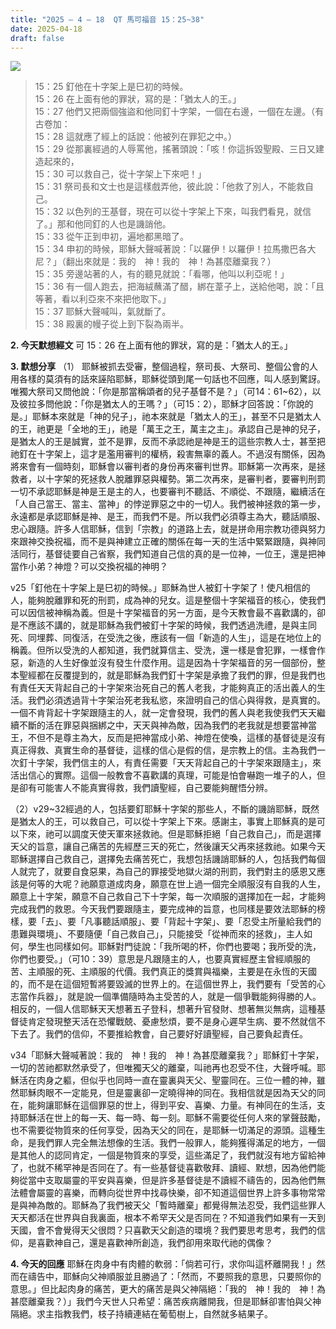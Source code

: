 ```yaml
---
title: "2025 – 4 – 18  QT 馬可福音 15：25~38"
date: 2025-04-18
draft: false
---
```


![](/images/qt.jpg)

> 15：25 釘他在十字架上是巳初的時候。  
> 15：26 在上面有他的罪狀，寫的是：「猶太人的王。」  
> 15：27 他們又把兩個強盜和他同釘十字架，一個在右邊，一個在左邊。（有古卷加：  
> 15：28 這就應了經上的話說：他被列在罪犯之中。）  
> 15：29 從那裏經過的人辱罵他，搖著頭說：「咳！你這拆毀聖殿、三日又建造起來的，  
> 15：30 可以救自己，從十字架上下來吧！」  
> 15：31 祭司長和文士也是這樣戲弄他，彼此說：「他救了別人，不能救自己。  
> 15：32 以色列的王基督，現在可以從十字架上下來，叫我們看見，就信了。」那和他同釘的人也是譏誚他。  
> 15：33 從午正到申初，遍地都黑暗了。  
> 15：34 申初的時候，耶穌大聲喊著說：「以羅伊！以羅伊！拉馬撒巴各大尼？」（翻出來就是：我的　神！我的　神！為甚麼離棄我？）  
> 15：35 旁邊站著的人，有的聽見就說：「看哪，他叫以利亞呢！」  
> 15：36 有一個人跑去，把海絨蘸滿了醋，綁在葦子上，送給他喝，說：「且等著，看以利亞來不來把他取下。」  
> 15：37 耶穌大聲喊叫，氣就斷了。  
> 15：38 殿裏的幔子從上到下裂為兩半。  

**2. 今天默想經文**
可 15：26 在上面有他的罪狀，寫的是：「猶太人的王。」

**3. 默想分享**
（1） 耶穌被抓去受審，整個過程，祭司長、大祭司、整個公會的人用各樣的莫須有的話來誣陷耶穌，耶穌從頭到尾一句話也不回應，叫人感到驚訝。唯獨大祭司又問他說：「你是那當稱頌者的兒子基督不是？」（可14：61\~62），以及彼拉多問他說：「你是猶太人的王嗎？」（可15：2），耶穌才回答說：「你說的是。」耶穌本來就是「神的兒子」，祂本來就是「猶太人的王」，甚至不只是猶太人的王，祂更是「全地的王」，祂是「萬王之王，萬主之主」。承認自己是神的兒子，是猶太人的王是誠實，並不是罪，反而不承認祂是神是王的這些宗教人士，甚至把祂釘在十字架上，這才是濫用審判的權柄，殺害無辜的義人。不過沒有關係，因為將來會有一個時刻，耶穌會以審判者的身份再來審判世界。耶穌第一次再來，是拯救者，以十字架的死拯救人脫離罪惡與權勢。第二次再來，是審判者，要審判刑罰一切不承認耶穌是神是王是主的人，也要審判不聽話、不順從、不跟隨，繼續活在「人自己當王、當主、當神」的悖逆罪惡之中的一切人。我們被神拯救的第一步，永遠都是承認耶穌是神、是王，而我們不是。所以我們必須尊主為大，聽話順服、忠心跟隨。許多人信耶穌，信到「宗教」的道路上去，就是拼命用宗教功德與努力來跟神交換祝福，而不是與神建立正確的關係在每一天的生活中緊緊跟隨，與神同活同行，基督徒要自己省察，我們知道自己信的真的是一位神，一位王，還是把神當作小弟？神燈？可以交換祝福的神明？

v25「釘他在十字架上是巳初的時候。」耶穌為世人被釘十字架了！使凡相信的人，能夠脫離罪和死的刑罰，成為神的兒女。這是整個十字架福音的核心，使我們可以因信被神稱為義。但是十字架福音的另一方面，是今天教會最不喜歡講的，卻是不應該不講的，就是耶穌為我們被釘十字架的時候，我們透過洗禮，是與主同死、同埋葬、同復活，在受洗之後，應該有一個「新造的人生」，這是在地位上的稱義。但所以受洗的人都知道，我們就算信主、受洗，還一樣是會犯罪，一樣會作惡，新造的人生好像並沒有發生什麼作用。這是因為十字架福音的另一個部份，整本聖經都在反覆提到的，就是耶穌為我們釘十字架是承擔了我們的罪，但是我們也有責任天天背起自己的十字架來治死自己的舊人老我，才能夠真正的活出義人的生活。我們必須透過背十字架治死老我私慾，來證明自己的信心與得救，是真實的。一個不肯背起十字架跟隨主的人，就一定會發現，我們的舊人與老我使我們天天繼續不斷的活在罪惡與捆綁之中，天天與神為敵，因為我們的老我就是想要當神當王，不但不是尊主為大，反而是把神當成小弟、神燈在使喚，這樣的基督徒是沒有真正得救、真實生命的基督徒，這樣的信心是假的信，是宗教上的信。主為我們一次釘十字架，我們信主的人，有責任需要「天天背起自己的十字架來跟隨主」，來活出信心的實際。這個一般教會不喜歡講的真理，可能是怕會嚇跑一堆子的人，但是卻有可能害人不能真實得救，我們讀聖經，自己要能夠醒悟分辨。

（2）v29\~32經過的人，包括要釘耶穌十字架的那些人，不斷的譏誚耶穌，既然是猶太人的王，可以救自己，可以從十字架上下來。感謝主，事實上耶穌真的是可以下來，祂可以調度天使天軍來拯救祂。但是耶穌拒絕「自己救自己」，而是選擇天父的旨意，讓自己痛苦的先經歷三天的死亡，然後讓天父再來拯救祂。如果今天耶穌選擇自己救自己，選擇免去痛苦死亡，我想包括譏誚耶穌的人，包括我們每個人就完了，就要自食惡果，為自己的罪接受地獄火湖的刑罰，我們對主的感恩又應該是何等的大呢？祂願意道成肉身，願意在世上過一個完全順服沒有自我的人生，願意上十字架，願意不自己救自己下十字架，每一次順服的選擇加在一起，才能夠完成我們的救恩。今天我們要跟隨主，要完成神的旨意，也同樣是要效法耶穌的榜樣，要「去」、要「凡事聽話順服」、要「背起十字架」、要「忍受主所量給我們的患難與環境」、不要隨便「自己救自己」，只能接受「從神而來的拯救」，主人如何，學生也同樣如何。耶穌對門徒說：「我所喝的杯，你們也要喝；我所受的洗，你們也要受。」（可10：39）意思是凡跟隨主的人，也要真實經歷主曾經順服的苦、主順服的死、主順服的代價。我們真正的獎賞與福樂，主要是在永恆的天國的，而不是在這個短暫將要毀滅的世界上的。在這個世界上，我們要有「受苦的心志當作兵器」，就是說一個準備隨時為主受苦的人，就是一個爭戰能夠得勝的人。相反的，一個人信耶穌天天想著五子登科，想著升官發財、想著無災無病，這種基督徒肯定發現整天活在恐懼戰兢、憂慮愁煩，要不是身心遲早生病、要不然就信不下去了。我們的信仰，不要推給教會，自己要好好讀聖經，自己要負起責任。

v34「耶穌大聲喊著說：我的　神！我的　神！為甚麼離棄我？」耶穌釘十字架，一切的苦祂都默然承受了，但唯獨天父的離棄，叫祂再也忍受不住，大聲呼喊。耶穌活在肉身之軀，但似乎也同時一直在靈裏與天父、聖靈同在。三位一體的神，雖然耶穌肉眼不一定能見，但是靈裏卻一定曉得神的同在。我相信就是因為天父的同在，能夠讓耶穌在這個罪惡的世上，得到平安、喜樂、力量。有神同在的生活，支持耶穌活在世上的每一天、每一時、每一刻。耶穌不需要從任何人來的掌聲鼓勵，也不需要從物質來的任何享受，因為天父的同在，是耶穌一切滿足的源頭。這種生命，是我們罪人完全無法想像的生活。我們一般罪人，能夠獲得滿足的地方，一個是其他人的認同肯定，一個是物質來的享受，這些滿足了，我們就沒有地方留給神了，也就不稀罕神是否同在了。有一些基督徒喜歡敬拜、讀經、默想，因為他們能夠從當中支取屬靈的平安與喜樂，但是許多基督徒是不讀經不禱告的，因為他們無法體會屬靈的喜樂，而轉向從世界中找尋快樂，卻不知道這個世界上許多事物常常是與神為敵的。耶穌為了我們被天父「暫時離棄」都覺得無法忍受，我們這些罪人天天都活在世界與自我裏面，根本不希罕天父是否同在？不知道我們如果有一天到天國，會不會覺得天父很悶？只喜歡天父創造的環境？我們要思考思考，我們的信仰，是喜歡神自己，還是喜歡神所創造，我們卻用來取代祂的偶像？

**4. 今天的回應**
耶穌在肉身中有肉體的軟弱：「倘若可行，求你叫這杯離開我！」然而在禱告中，耶穌向父神順服並且勝過了：「然而，不要照我的意思，只要照你的意思。」但比起肉身的痛苦，更大的痛苦是與父神隔絕：「我的　神！我的　神！為甚麼離棄我？）」我們今天世人只希望：痛苦疾病離開我，但是耶穌卻害怕與父神隔絕。求主指教我們，枝子持續連結在葡萄樹上，自然就多結果子。